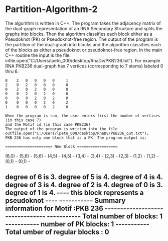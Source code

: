 # Partition-Algorithm-2
The algorithm is written in C++. The program takes the adjacency matrix of the dual-graph representation of an RNA Secondary Structure and splits the graphs into blocks. Then the algorithm classifies each block either as a Pseudoknot (PK) or Pseudoknot-free region.
The output of the program is the partition of the dual-graph into blocks and the algorithm classifies each of the blocks as either a pseudoknot or pseudoknot-free region. In the main C++ routine the input is the file:
infile.open("C:/Users/lpetn_000/desktop/RnaDv/PKB236.txt").
For example RNA PKB236 dual-graph has 7 vertices (correspondng to 7 stems) labeled 0 thru 6.
       
    0    2   0   0   0   0     1
    2    0   2   0   0   0     0      
    0    2   0   2   0   0     0       
    0    0   2   0   2   0     0       
    0    0   0   2   0   2     0  
    0    0   0   0   2   0     2     
    1    0   0   0   0   2     0    
   
    When the program is run, the user enters first the number of vertices (in this case 7) 
    and the Motif id (in this case PKB236)
    The output of the program is written into the file outfile.open("C:/Users/lpetn_000/desktop/RnaDv/PKB236_out.txt");
    PKB 236 has only one block that is a PK. The program output is:
    
    ===================== New Block ================== 

(6,0) - (5,6) - (5,6) - (4,5) - (4,5) - (3,4) - (3,4) - (2,3) - (2,3) - (1,2) - (1,2) - (0,1) - (0,1) - 

degree of 6 is 3. degree of 5 is 4. degree of 4 is 4. degree of 3 is 4. degree of 2 is 4. degree of 0 is 3. degree of 1 is 4.
---- this block represents a pseudoknot ----
----------- Summary information for Motif :PKB 236 --------------------------------
----------- Total number of blocks: 1
----------- number of PK blocks: 1
----------- Total umber of regular blocks : 0
-----------------------------------------------------
